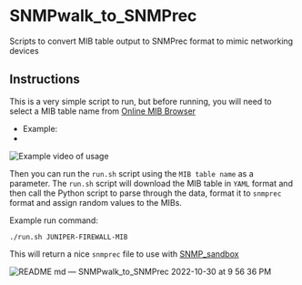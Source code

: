 # SNMPwalk_to_SNMPrec
Scripts to convert MIB table output to SNMPrec format to mimic networking devices

## Instructions
This is a very simple script to run, but before running, you will need to select a MIB table name from [Online MIB Browser](https://bestmonitoringtools.com/mibdb/mibdb_search.php)
* Example:
* 
![Example video of usage](https://user-images.githubusercontent.com/49233513/198919931-64d9b405-86a8-489a-baa9-553981c09775.gif)



Then you can run the `run.sh` script using the `MIB table name` as a parameter. The `run.sh` script will download the MIB table in `YAML` format and then call the Python script to parse through the data, format it to `snmprec` format and assign random values to the MIBs.

Example run command:
```
./run.sh JUNIPER-FIREWALL-MIB
```

This will return a nice `snmprec` file to use with [SNMP_sandbox](https://github.com/UTXOnly/SNMP_sandbox)

![README md — SNMPwalk_to_SNMPrec 2022-10-30 at 9 56 36 PM](https://user-images.githubusercontent.com/49233513/198916381-4213b37b-1f1d-4166-a062-8fafccbb202a.jpg)
